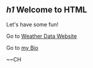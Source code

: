 ## *_h1_* Welcome to HTML *</h1>* ##



<p> Let's have some fun! 

Go to [Weather Data Website](https://cynthiahuallanca.github.io/weatherdata.io/) 

Go to [my Bio](https://cynthiahuallanca.github.io/)

</p>

<p>
~~CH
</p>

